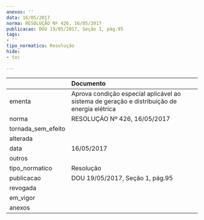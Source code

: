 ```yaml
---
anexos: ''
data: 16/05/2017
norma: RESOLUÇÃO Nº 426, 16/05/2017
publicacao: DOU 19/05/2017, Seção 1, pág.95
tags:
- ''
tipo_normatico: Resolução
hide: 
- toc 
 
---
```


|                    | Documento                                                                                   |
|:-------------------|:--------------------------------------------------------------------------------------------|
| ementa             | Aprova condição especial aplicável ao sistema de geração e distribuição de energia elétrica |
| norma              | RESOLUÇÃO Nº 426, 16/05/2017                                                                |
| tornada_sem_efeito |                                                                                             |
| alterada           |                                                                                             |
| data               | 16/05/2017                                                                                  |
| outros             |                                                                                             |
| tipo_normatico     | Resolução                                                                                   |
| publicacao         | DOU 19/05/2017, Seção 1, pág.95                                                             |
| revogada           |                                                                                             |
| em_vigor           |                                                                                             |
| anexos             |                                                                                             |